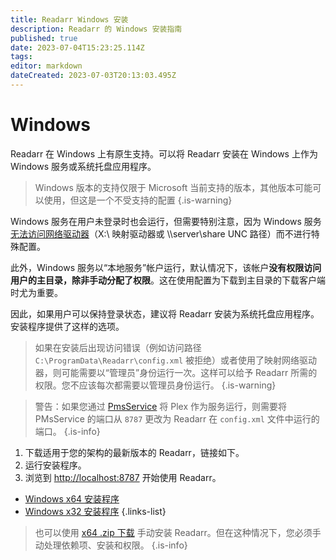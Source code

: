 ```yaml
---
title: Readarr Windows 安装
description: Readarr 的 Windows 安装指南
published: true
date: 2023-07-04T15:23:25.114Z
tags: 
editor: markdown
dateCreated: 2023-07-03T20:13:03.495Z
---
```


# Windows

Readarr 在 Windows 上有原生支持。可以将 Readarr 安装在 Windows 上作为 Windows 服务或系统托盘应用程序。
> Windows 版本的支持仅限于 Microsoft 当前支持的版本，其他版本可能可以使用，但这是一个不受支持的配置
{.is-warning}

Windows 服务在用户未登录时也会运行，但需要特别注意，因为 Windows 服务[无法访问网络驱动器](https://learn.microsoft.com/en-us/windows/win32/services/services-and-redirected-drives)（X:\ 映射驱动器或 \\\server\share UNC 路径）而不进行特殊配置。

此外，Windows 服务以“本地服务”帐户运行，默认情况下，该帐户**没有权限访问用户的主目录，除非手动分配了权限**。这在使用配置为下载到主目录的下载客户端时尤为重要。

因此，如果用户可以保持登录状态，建议将 Readarr 安装为系统托盘应用程序。安装程序提供了这样的选项。

> 如果在安装后出现访问错误（例如访问路径 `C:\ProgramData\Readarr\config.xml` 被拒绝）或者使用了映射网络驱动器，则可能需要以“管理员”身份运行一次。这样可以给予 Readarr 所需的权限。您不应该每次都需要以管理员身份运行。
{.is-warning}

> 警告：如果您通过 [PmsService](https://github.com/cjmurph/PmsService) 将 Plex 作为服务运行，则需要将 PMsService 的端口从 `8787` 更改为 Readarr 在 `config.xml` 文件中运行的端口。
{.is-info}

1. 下载适用于您的架构的最新版本的 Readarr，链接如下。
1. 运行安装程序。
1. 浏览到 <http://localhost:8787> 开始使用 Readarr。

- [Windows x64 安装程序](https://readarr.servarr.com/v1/update/develop/updatefile?os=windows&runtime=netcore&arch=x64&installer=true)
- [Windows x32 安装程序](https://readarr.servarr.com/v1/update/develop/updatefile?os=windows&runtime=netcore&arch=x86&installer=true)
{.links-list}

> 也可以使用 [x64 .zip 下载](https://readarr.servarr.com/v1/update/develop/updatefile?os=windows&runtime=netcore&arch=x64) 手动安装 Readarr。但在这种情况下，您必须手动处理依赖项、安装和权限。
{.is-info}